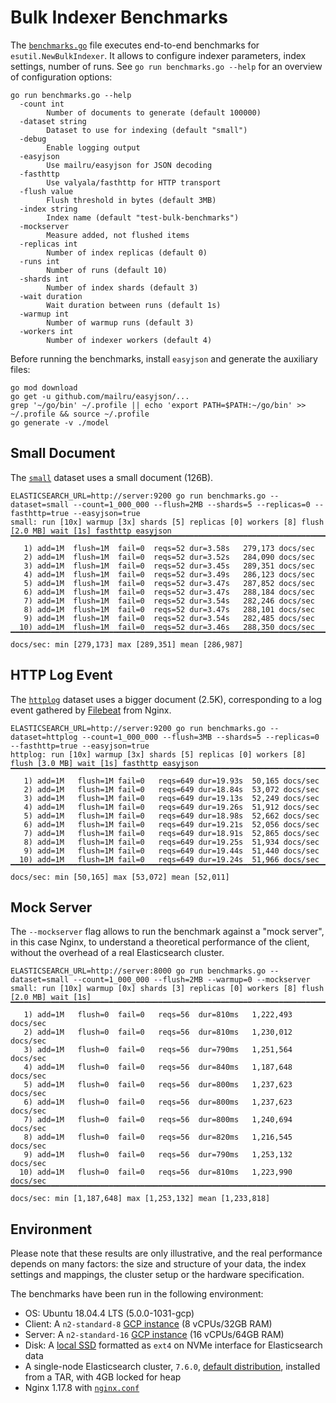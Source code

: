# Bulk Indexer Benchmarks

The [`benchmarks.go`](benchmarks.go) file executes end-to-end benchmarks for `esutil.NewBulkIndexer`. It allows to
configure indexer parameters, index settings, number of runs. See `go run benchmarks.go --help` for an overview of
configuration options:

```
go run benchmarks.go --help
  -count int
    	Number of documents to generate (default 100000)
  -dataset string
    	Dataset to use for indexing (default "small")
  -debug
    	Enable logging output
  -easyjson
    	Use mailru/easyjson for JSON decoding
  -fasthttp
    	Use valyala/fasthttp for HTTP transport
  -flush value
    	Flush threshold in bytes (default 3MB)
  -index string
    	Index name (default "test-bulk-benchmarks")
  -mockserver
    	Measure added, not flushed items
  -replicas int
    	Number of index replicas (default 0)
  -runs int
    	Number of runs (default 10)
  -shards int
    	Number of index shards (default 3)
  -wait duration
    	Wait duration between runs (default 1s)
  -warmup int
    	Number of warmup runs (default 3)
  -workers int
    	Number of indexer workers (default 4)
```

Before running the benchmarks, install `easyjson` and generate the auxiliary files:

```
go mod download
go get -u github.com/mailru/easyjson/...
grep '~/go/bin' ~/.profile || echo 'export PATH=$PATH:~/go/bin' >> ~/.profile && source ~/.profile
go generate -v ./model
```

## Small Document

The [`small`](data/small/document.json) dataset uses a small document (126B).

```
ELASTICSEARCH_URL=http://server:9200 go run benchmarks.go --dataset=small --count=1_000_000 --flush=2MB --shards=5 --replicas=0 --fasthttp=true --easyjson=true
small: run [10x] warmup [3x] shards [5] replicas [0] workers [8] flush [2.0 MB] wait [1s] fasthttp easyjson
▔▔▔▔▔▔▔▔▔▔▔▔▔▔▔▔▔▔▔▔▔▔▔▔▔▔▔▔▔▔▔▔▔▔▔▔▔▔▔▔▔▔▔▔▔▔▔▔▔▔▔▔▔▔▔▔▔▔▔▔▔▔▔▔▔▔▔▔▔▔▔▔▔▔▔▔▔▔▔
   1) add=1M  flush=1M  fail=0  reqs=52 dur=3.58s   279,173 docs/sec
   2) add=1M  flush=1M  fail=0  reqs=52 dur=3.52s   284,090 docs/sec
   3) add=1M  flush=1M  fail=0  reqs=52 dur=3.45s   289,351 docs/sec
   4) add=1M  flush=1M  fail=0  reqs=52 dur=3.49s   286,123 docs/sec
   5) add=1M  flush=1M  fail=0  reqs=52 dur=3.47s   287,852 docs/sec
   6) add=1M  flush=1M  fail=0  reqs=52 dur=3.47s   288,184 docs/sec
   7) add=1M  flush=1M  fail=0  reqs=52 dur=3.54s   282,246 docs/sec
   8) add=1M  flush=1M  fail=0  reqs=52 dur=3.47s   288,101 docs/sec
   9) add=1M  flush=1M  fail=0  reqs=52 dur=3.54s   282,485 docs/sec
  10) add=1M  flush=1M  fail=0  reqs=52 dur=3.46s   288,350 docs/sec
▔▔▔▔▔▔▔▔▔▔▔▔▔▔▔▔▔▔▔▔▔▔▔▔▔▔▔▔▔▔▔▔▔▔▔▔▔▔▔▔▔▔▔▔▔▔▔▔▔▔▔▔▔▔▔▔▔▔▔▔▔▔▔▔▔▔▔▔▔▔▔▔▔▔▔▔▔▔▔
docs/sec: min [279,173] max [289,351] mean [286,987]
```

## HTTP Log Event

The [`httplog`](data/httplog/document.json) dataset uses a bigger document (2.5K), corresponding to a log event gathered
by [Filebeat](https://www.elastic.co/guide/en/beats/filebeat/current/filebeat-module-nginx.html) from Nginx.

```
ELASTICSEARCH_URL=http://server:9200 go run benchmarks.go --dataset=httplog --count=1_000_000 --flush=3MB --shards=5 --replicas=0 --fasthttp=true --easyjson=true
httplog: run [10x] warmup [3x] shards [5] replicas [0] workers [8] flush [3.0 MB] wait [1s] fasthttp easyjson
▔▔▔▔▔▔▔▔▔▔▔▔▔▔▔▔▔▔▔▔▔▔▔▔▔▔▔▔▔▔▔▔▔▔▔▔▔▔▔▔▔▔▔▔▔▔▔▔▔▔▔▔▔▔▔▔▔▔▔▔▔▔▔▔▔▔▔▔▔▔▔▔▔▔▔▔▔▔▔
   1) add=1M   flush=1M fail=0   reqs=649 dur=19.93s  50,165 docs/sec
   2) add=1M   flush=1M fail=0   reqs=649 dur=18.84s  53,072 docs/sec
   3) add=1M   flush=1M fail=0   reqs=649 dur=19.13s  52,249 docs/sec
   4) add=1M   flush=1M fail=0   reqs=649 dur=19.26s  51,912 docs/sec
   5) add=1M   flush=1M fail=0   reqs=649 dur=18.98s  52,662 docs/sec
   6) add=1M   flush=1M fail=0   reqs=649 dur=19.21s  52,056 docs/sec
   7) add=1M   flush=1M fail=0   reqs=649 dur=18.91s  52,865 docs/sec
   8) add=1M   flush=1M fail=0   reqs=649 dur=19.25s  51,934 docs/sec
   9) add=1M   flush=1M fail=0   reqs=649 dur=19.44s  51,440 docs/sec
  10) add=1M   flush=1M fail=0   reqs=649 dur=19.24s  51,966 docs/sec
▔▔▔▔▔▔▔▔▔▔▔▔▔▔▔▔▔▔▔▔▔▔▔▔▔▔▔▔▔▔▔▔▔▔▔▔▔▔▔▔▔▔▔▔▔▔▔▔▔▔▔▔▔▔▔▔▔▔▔▔▔▔▔▔▔▔▔▔▔▔▔▔▔▔▔▔▔▔▔
docs/sec: min [50,165] max [53,072] mean [52,011]
```

## Mock Server

The `--mockserver` flag allows to run the benchmark against a "mock server", in this case Nginx, to understand a
theoretical performance of the client, without the overhead of a real Elasticsearch cluster.

```
ELASTICSEARCH_URL=http://server:8000 go run benchmarks.go --dataset=small --count=1_000_000 --flush=2MB --warmup=0 --mockserver
small: run [10x] warmup [0x] shards [3] replicas [0] workers [8] flush [2.0 MB] wait [1s]
▔▔▔▔▔▔▔▔▔▔▔▔▔▔▔▔▔▔▔▔▔▔▔▔▔▔▔▔▔▔▔▔▔▔▔▔▔▔▔▔▔▔▔▔▔▔▔▔▔▔▔▔▔▔▔▔▔▔▔▔▔▔▔▔▔▔▔▔▔▔▔▔▔▔▔▔▔▔▔
   1) add=1M   flush=0  fail=0   reqs=56  dur=810ms   1,222,493 docs/sec
   2) add=1M   flush=0  fail=0   reqs=56  dur=810ms   1,230,012 docs/sec
   3) add=1M   flush=0  fail=0   reqs=56  dur=790ms   1,251,564 docs/sec
   4) add=1M   flush=0  fail=0   reqs=56  dur=840ms   1,187,648 docs/sec
   5) add=1M   flush=0  fail=0   reqs=56  dur=800ms   1,237,623 docs/sec
   6) add=1M   flush=0  fail=0   reqs=56  dur=800ms   1,237,623 docs/sec
   7) add=1M   flush=0  fail=0   reqs=56  dur=800ms   1,240,694 docs/sec
   8) add=1M   flush=0  fail=0   reqs=56  dur=820ms   1,216,545 docs/sec
   9) add=1M   flush=0  fail=0   reqs=56  dur=790ms   1,253,132 docs/sec
  10) add=1M   flush=0  fail=0   reqs=56  dur=810ms   1,223,990 docs/sec
▔▔▔▔▔▔▔▔▔▔▔▔▔▔▔▔▔▔▔▔▔▔▔▔▔▔▔▔▔▔▔▔▔▔▔▔▔▔▔▔▔▔▔▔▔▔▔▔▔▔▔▔▔▔▔▔▔▔▔▔▔▔▔▔▔▔▔▔▔▔▔▔▔▔▔▔▔▔▔
docs/sec: min [1,187,648] max [1,253,132] mean [1,233,818]
```

## Environment

Please note that these results are only illustrative, and the real performance depends on many factors:
the size and structure of your data, the index settings and mappings, the cluster setup or the hardware specification.

The benchmarks have been run in the following environment:

* OS: Ubuntu 18.04.4 LTS (5.0.0-1031-gcp)
* Client: A `n2-standard-8` [GCP instance](https://cloud.google.com/compute/docs/machine-types#n2_machine_types) (8
  vCPUs/32GB RAM)
* Server: A `n2-standard-16` [GCP instance](https://cloud.google.com/compute/docs/machine-types#n2_machine_types) (16
  vCPUs/64GB RAM)
* Disk: A [local SSD](https://cloud.google.com/compute/docs/disks#localssds) formatted as `ext4` on NVMe interface for
  Elasticsearch data
* A single-node Elasticsearch cluster, `7.6.0`, [default distribution](https://www.elastic.co/downloads/elasticsearch),
  installed from a TAR, with 4GB locked for heap
* Nginx 1.17.8 with [`nginx.conf`](etc/nginx.conf)
